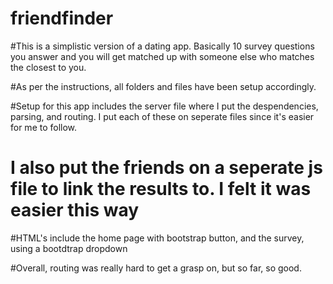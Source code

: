# friendfinder

#This is a simplistic version of a dating app. Basically 10 survey questions you answer and you will get matched up with someone else who matches the closest to you.

#As per the instructions, all folders and files have been setup accordingly.

#Setup for this app includes the server file where I put the despendencies, parsing, and routing. I put each of these on seperate files since it's easier for me to follow.
# I also put the friends on a seperate js file to link the results to. I felt it was easier this way

#HTML's include the home page with bootstrap button, and the survey, using a bootdtrap dropdown

#Overall, routing was really hard to get a grasp on, but so far, so good.

